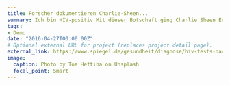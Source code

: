 ```yaml
---
title: Forscher dokumentieren Charlie-Sheen...
summary: Ich bin HIV-positiv Mit dieser Botschaft ging Charlie Sheen Ende 2015 an die ...
tags:
- Demo
date: "2016-04-27T00:00:00Z"
# Optional external URL for project (replaces project detail page).
external_link: https://www.spiegel.de/gesundheit/diagnose/hiv-tests-nach-outing-forscher-dokumentieren-charlie-sheen-effekt-a-1148249.html
image:
  caption: Photo by Toa Heftiba on Unsplash
  focal_point: Smart
---
```

